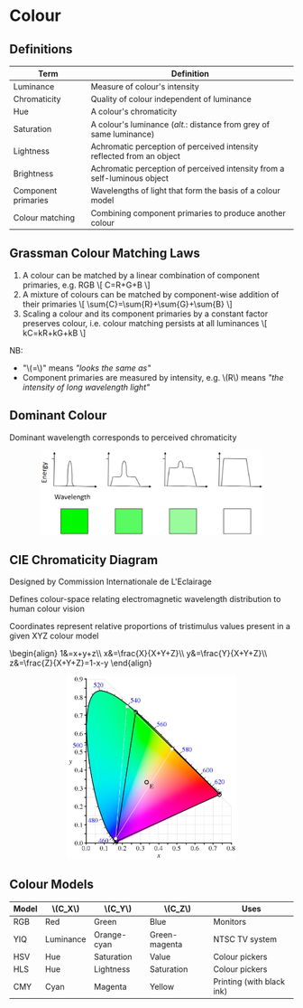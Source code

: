 # Colour

## Definitions

| Term                | Definition                                                               |
| ------------------- | ------------------------------------------------------------------------ |
| Luminance           | Measure of colour's intensity                                            |
| Chromaticity        | Quality of colour independent of luminance                               |
| Hue                 | A colour's chromaticity                                                  |
| Saturation          | A colour's luminance (_alt._: distance from grey of same luminance)      |
| Lightness           | Achromatic perception of perceived intensity reflected from an object    |
| Brightness          | Achromatic perception of perceived intensity from a self-luminous object |
| Component primaries | Wavelengths of light that form the basis of a colour model               |
| Colour matching     | Combining component primaries to produce another colour                  |

## Grassman Colour Matching Laws

1. A colour can be matched by a linear combination of component primaries, e.g. RGB
   \\[
   C=R+G+B
   \\]
1. A mixture of colours can be matched by component-wise addition of their primaries
   \\[
   \sum{C}=\sum{R}+\sum{G}+\sum{B}
   \\]
1. Scaling a colour and its component primaries by a constant factor preserves colour, i.e. colour matching persists at all luminances
   \\[
   kC=kR+kG+kB
   \\]

NB:

- "\\(=\\)" means _"looks the same as"_
- Component primaries are measured by intensity, e.g. \\(R\\) means _"the intensity of long wavelength light"_

## Dominant Colour

Dominant wavelength corresponds to perceived chromaticity

<center><img src="dominant-colour.png" height="150px"></center>

## CIE Chromaticity Diagram

Designed by Commission Internationale de L'Eclairage

Defines colour-space relating electromagnetic wavelength distribution to human colour vision

Coordinates represent relative proportions of tristimulus values present in a given XYZ colour model

\begin{align}
1&=x+y+z\\\\
x&=\frac{X}{X+Y+Z}\\\\
y&=\frac{Y}{X+Y+Z}\\\\
z&=\frac{Z}{X+Y+Z}=1-x-y
\end{align}

<center><img src="cie-colour-space.png" width="300px"></center>

## Colour Models

| Model | \\(C_X\\) | \\(C_Y\\)   | \\(C_Z\\)     | Uses                      |
| ----- | --------- | ----------- | ------------- | ------------------------- |
| RGB   | Red       | Green       | Blue          | Monitors                  |
| YIQ   | Luminance | Orange-cyan | Green-magenta | NTSC TV system            |
| HSV   | Hue       | Saturation  | Value         | Colour pickers            |
| HLS   | Hue       | Lightness   | Saturation    | Colour pickers            |
| CMY   | Cyan      | Magenta     | Yellow        | Printing (with black ink) |
